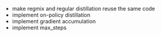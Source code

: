 * make regmix and regular distillation reuse the same code
* implement on-policy distillation
* implement gradient accumulation
* implement max_steps
